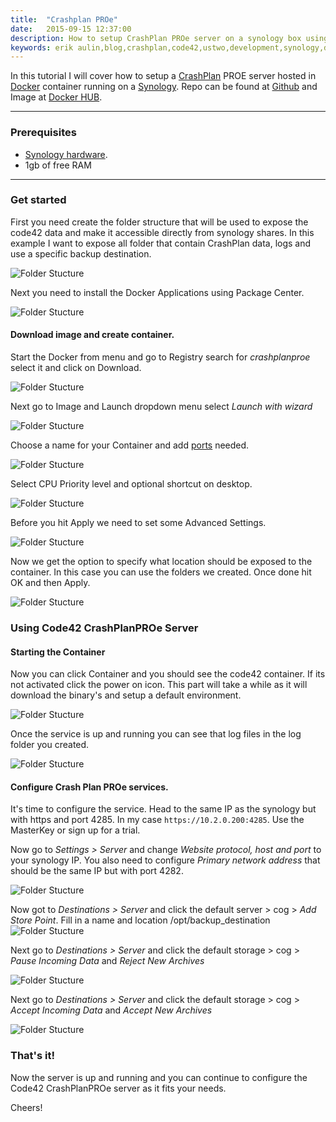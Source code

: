 ```yaml
---
title:  "Crashplan PROe"
date:   2015-09-15 12:37:00
description: How to setup CrashPlan PROe server on a synology box using Docker,
keywords: erik aulin,blog,crashplan,code42,ustwo,development,synology,docker
---
```


In this tutorial I will cover how to setup a [CrashPlan](http://www.code42.com/products/crashplan) PROE server hosted in [Docker](https://www.docker.com) container running on a [Synology](https://www.synology.com/en-global).
Repo can be found at [Github](https://github.com/erikaulin/docker-crashplanproserver) and Image at [Docker HUB](https://hub.docker.com/r/erikaulin/crashplanproe).
***
### Prerequisites
* [Synology hardware](https://www.synology.com/en-us/products).
* 1gb of free RAM

***

### Get started

First you need create the folder structure that will be used to expose the code42 data and make it accessible directly from synology shares.
In this example I want to expose all folder that contain CrashPlan data, logs and use a specific backup destination.

![Folder Stucture](/images/code42/code42_folders.png)

Next you need to install the Docker Applications using Package Center.

![Folder Stucture](/images/code42/code42_docker_install.png)

#### Download image and create container.

Start the Docker from menu and go to Registry search for *crashplanproe* select it and click on Download.

![Folder Stucture](/images/code42/code42_docker_registry.png)

Next go to Image and Launch dropdown menu select *Launch with wizard*

![Folder Stucture](/images/code42/code42_docker_image.png)

Choose a name for your Container and add [ports](http://support.code42.com/Administrator/3/Planning_And_Installing/TCP_And_UDP_Ports) needed.

![Folder Stucture](/images/code42/code42_docker_wizard.png)

Select CPU Priority level and optional shortcut on desktop.

![Folder Stucture](/images/code42/code42_docker_wizard2.png)

Before you hit Apply we need to set some Advanced Settings.

![Folder Stucture](/images/code42/code42_docker_wizard3.png)

Now we get the option to specify what location should be exposed to the container.
In this case you can use the folders we created. Once done hit OK and then Apply.

![Folder Stucture](/images/code42/code42_docker_volume.png)

### Using Code42 CrashPlanPROe Server

#### Starting the Container

Now you can click Container and you should see the code42 container.
If its not activated click the power on icon. This part will take a while as it will download the binary's and setup a default environment.

![Folder Stucture](/images/code42/code42_docker_container.png)

Once the service is up and running you can see that log files in the log folder you created.

![Folder Stucture](/images/code42/code42_logs.png)

#### Configure Crash Plan PROe services.

It's time to configure the service. Head to the same IP as the synology but with https and port 4285.
In my case `https://10.2.0.200:4285`. Use the MasterKey or sign up for a trial.

Now go to *Settings > Server* and change *Website protocol, host and port* to your synology IP.
You also need to configure *Primary network address* that should be the same IP but with port 4282.

![Folder Stucture](/images/code42/code42_network.png)

Now got to *Destinations > Server* and click the default server > cog > *Add Store Point*.
Fill in a name and location /opt/backup_destination
![Folder Stucture](/images/code42/code42_server_storepoints.png)

Next go to *Destinations > Server* and click the default storage > cog > *Pause Incoming Data* and *Reject New Archives*

![Folder Stucture](/images/code42/code42_default_store.png)

Next go to *Destinations > Server* and click the default storage > cog > *Accept Incoming Data* and *Accept New Archives*

![Folder Stucture](/images/code42/code42_new_store.png)

### That's it!

Now the server is up and running and you can continue to configure the Code42 CrashPlanPROe server as it fits your needs.

Cheers!
